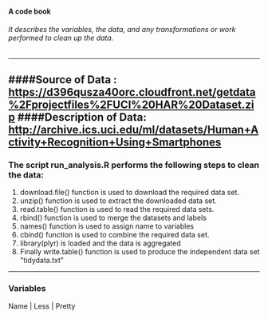 #### A code book 
###### It describes the variables, the data, and any transformations or work  performed to clean up the data. 
-----------------------------------------------------------------------------------------------------------------------------
####Source of Data : https://d396qusza40orc.cloudfront.net/getdata%2Fprojectfiles%2FUCI%20HAR%20Dataset.zip
####Description of Data: http://archive.ics.uci.edu/ml/datasets/Human+Activity+Recognition+Using+Smartphones
-----------------------------------------------------------------------------------------------------------------------------
### The script run_analysis.R performs the following steps to clean the data: 

1. download.file() function is used to download the required data set.
2. unzip() function is used to extract the downloaded data set.
3. read.table() function is used to read the required data sets.
4. rbind() function is used to merge the datasets and labels
5. names() function is used to assign name to variables
6. cbind() function is used to combine the required data set.
7. library(plyr) is loaded and the data is aggregated
8. Finally write.table() function is used to produce the independent data set "tidydata.txt"
----------------------------------------------------------------------------------------------------------------------------
### Variables 
Name | Less | Pretty




